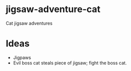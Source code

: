 # jigsaw-adventure-cat
Cat jigsaw adventures

# Ideas
- Jigpaws
- Evil boss cat steals piece of jigsaw; fight the boss cat.
